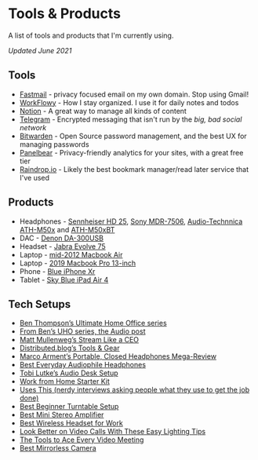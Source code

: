 # Tools & Products

A list of tools and products that I'm currently using.

*Updated June 2021*

## Tools

- [Fastmail](https://www.fastmail.com/?STKI=/u22124680) - privacy focused email on my own domain. Stop using Gmail!
- [WorkFlowy](https://workflowy.com/) - How I stay organized. I use it for daily notes and todos
- [Notion](https://www.notion.so) - A great way to manage all kinds of content
- [Telegram](https://telegram.org/) - Encrypted messaging that isn't run by the *big, bad social network*
- [Bitwarden](https://bitwarden.com/) - Open Source password management, and the best UX for managing passwords
- [Panelbear](https://panelbear.com/) - Privacy-friendly analytics for your sites, with a great free tier
- [Raindrop.io](https://raindrop.io/) - Likely the best bookmark manager/read later service that I've used

## Products

- Headphones - [Sennheiser HD 25](https://www.bhphotovideo.com/c/product/1218992-REG/sennheiser_hd_25_monitor_headphones.html), [Sony MDR-7506](https://www.bhphotovideo.com/c/product/49510-REG/Sony_MDR_7506_MDR_7506_Headphone.html), [Audio-Technnica ATH-M50x](https://www.audio-technica.com/en-ca/headphones/best-for/studio/ath-m50x) and [ATH-M50xBT](https://www.audio-technica.com/en-ca/headphones/type/wireless/ath-m50xbt)
- DAC - [Denon DA-300USB](https://www.denon.com/en-gb/shop/dac/da300usb)
- Headset - [Jabra Evolve 75](https://www.jabra.ca/business/office-headsets/jabra-evolve/jabra-evolve-75)
- Laptop - [mid-2012 Macbook Air](https://support.apple.com/kb/SP670?locale=en_CA)
- Laptop - [2019 Macbook Pro 13-inch](https://support.apple.com/kb/SP795?locale=en_US)
- Phone - [Blue iPhone Xr](https://www.apple.com/iphone-xr/specs/)
- Tablet - [Sky Blue iPad Air 4](https://www.apple.com/ca/ipad-air/specs/)

## Tech Setups

- [Ben Thompson’s Ultimate Home Office series](https://monkbent.net/the-ultimate-home-office/)
- [From Ben’s UHO series, the Audio post](https://monkbent.net/uho-audio/)
- [Matt Mullenweg’s Stream Like a CEO](https://ma.tt/2020/05/ceo-video-streaming)
- [Distributed.blog’s Tools & Gear](https://distributed.blog/tools/)
- [Marco Arment’s Portable, Closed Headphones Mega-Review](https://marco.org/headphones-closed-portable)
- [Best Everyday Audiophile Headphones](https://www.nytimes.com/wirecutter/reviews/best-400-over-ear-headphones/)
- [Tobi Lutke’s Audio Desk Setup](https://twitter.com/tobi/status/1273978910280163328)
- [Work from Home Starter Kit](https://www.nytimes.com/wirecutter/blog/work-from-home-starter-kit/)
- [Uses This (nerdy interviews asking people what they use to get the job done)](https://usesthis.com/)
- [Best Beginner Turntable Setup](https://www.nytimes.com/wirecutter/lists/the-best-record-player-setup-for-beginners/)
- [Best Mini Stereo Amplifier](https://www.nytimes.com/wirecutter/reviews/best-mini-stereo-amplifier/)
- [Best Wireless Headset for Work](https://www.nytimes.com/wirecutter/reviews/best-wireless-headset-for-the-office/)
- [Look Better on Video Calls With These Easy Lighting Tips](https://www.nytimes.com/wirecutter/blog/video-call-lighting-tips)
- [The Tools to Ace Every Video Meeting](https://www.nytimes.com/wirecutter/lists/the-tools-to-ace-every-video-meeting/)
- [Best Mirrorless Camera](https://www.nytimes.com/wirecutter/reviews/best-mirrorless-camera/)
